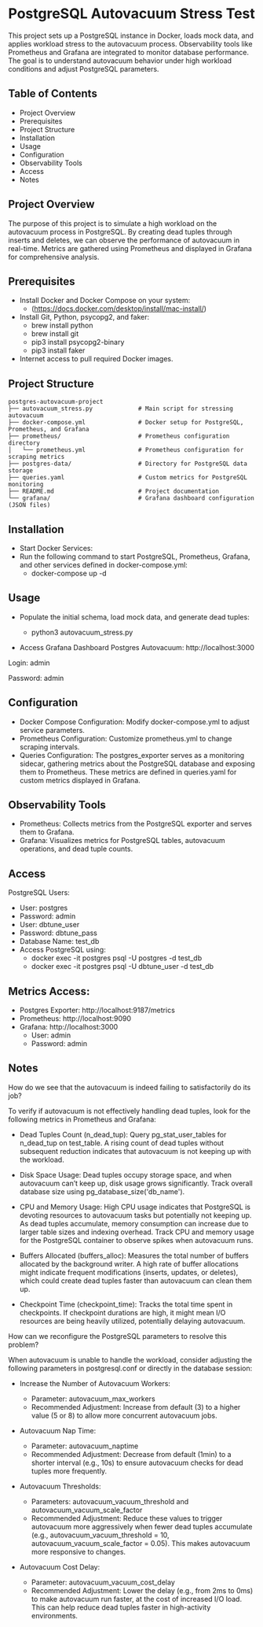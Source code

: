 # PostgreSQL Autovacuum Stress Test

This project sets up a PostgreSQL instance in Docker, loads mock data, and applies workload stress to the autovacuum process. Observability tools like Prometheus and Grafana are integrated to monitor database performance. The goal is to understand autovacuum behavior under high workload conditions and adjust PostgreSQL parameters.

## Table of Contents

* Project Overview
* Prerequisites
* Project Structure
* Installation
* Usage
* Configuration
* Observability Tools
* Access
* Notes

## Project Overview

The purpose of this project is to simulate a high workload on the autovacuum process in PostgreSQL. By creating dead tuples through inserts and deletes, we can observe the performance of autovacuum in real-time. Metrics are gathered using Prometheus and displayed in Grafana for comprehensive analysis.

## Prerequisites
* Install Docker and Docker Compose on your system:
  * (https://docs.docker.com/desktop/install/mac-install/)
* Install Git, Python, psycopg2, and faker:
  * brew install python
  * brew install git
  * pip3 install psycopg2-binary
  * pip3 install faker
* Internet access to pull required Docker images.

## Project Structure

```
postgres-autovacuum-project
├── autovacuum_stress.py             # Main script for stressing autovacuum
├── docker-compose.yml               # Docker setup for PostgreSQL, Prometheus, and Grafana
├── prometheus/                      # Prometheus configuration directory
│   └── prometheus.yml               # Prometheus configuration for scraping metrics
├── postgres-data/                   # Directory for PostgreSQL data storage
├── queries.yaml                     # Custom metrics for PostgreSQL monitoring
├── README.md                        # Project documentation
└── grafana/                         # Grafana dashboard configuration (JSON files)
```


## Installation

* Start Docker Services: 
 * Run the following command to start PostgreSQL, Prometheus, Grafana, and other services defined in docker-compose.yml:
   * docker-compose up -d

## Usage

* Populate the initial schema, load mock data, and generate dead tuples:
  * python3 autovacuum_stress.py

* Access Grafana Dashboard Postgres Autovacuum:
http://localhost:3000

Login: admin

Password: admin

## Configuration
* Docker Compose Configuration: Modify docker-compose.yml to adjust service parameters.
* Prometheus Configuration: Customize prometheus.yml to change scraping intervals.
* Queries Configuration: The postgres_exporter serves as a monitoring sidecar, gathering metrics about the PostgreSQL database and exposing them to Prometheus. These metrics are defined in queries.yaml for custom metrics displayed in Grafana.


## Observability Tools

* Prometheus: Collects metrics from the PostgreSQL exporter and serves them to Grafana.
* Grafana: Visualizes metrics for PostgreSQL tables, autovacuum operations, and dead tuple counts.


## Access

PostgreSQL Users:

* User: postgres
* Password: admin
* User: dbtune_user
* Password: dbtune_pass
* Database Name: test_db
* Access PostgreSQL using:
  * docker exec -it postgres psql -U postgres -d test_db
  * docker exec -it postgres psql -U dbtune_user -d test_db

## Metrics Access:
* Postgres Exporter: http://localhost:9187/metrics
* Prometheus: http://localhost:9090
* Grafana: http://localhost:3000
  * User: admin
  * Password: admin

## Notes

How do we see that the autovacuum is indeed failing to satisfactorily do its job?

To verify if autovacuum is not effectively handling dead tuples, look for the following metrics in Prometheus and Grafana:

* Dead Tuples Count (n_dead_tup):
Query pg_stat_user_tables for n_dead_tup on test_table. A rising count of dead tuples without subsequent reduction indicates that autovacuum is not keeping up with the workload.

* Disk Space Usage:
Dead tuples occupy storage space, and when autovacuum can’t keep up, disk usage grows significantly. Track overall database size using pg_database_size('db_name').

* CPU and Memory Usage:
High CPU usage indicates that PostgreSQL is devoting resources to autovacuum tasks but potentially not keeping up. As dead tuples accumulate, memory consumption can increase due to larger table sizes and indexing overhead. Track CPU and memory usage for the PostgreSQL container to observe spikes when autovacuum runs.

* Buffers Allocated (buffers_alloc):
Measures the total number of buffers allocated by the background writer. A high rate of buffer allocations might indicate frequent modifications (inserts, updates, or deletes), which could create dead tuples faster than autovacuum can clean them up.

* Checkpoint Time (checkpoint_time):
Tracks the total time spent in checkpoints. If checkpoint durations are high, it might mean I/O resources are being heavily utilized, potentially delaying autovacuum.

How can we reconfigure the PostgreSQL parameters to resolve this problem?

When autovacuum is unable to handle the workload, consider adjusting the following parameters in postgresql.conf or directly in the database session:

* Increase the Number of Autovacuum Workers:
  * Parameter: autovacuum_max_workers
  * Recommended Adjustment: Increase from default (3) to a higher value (5 or 8) to allow more concurrent autovacuum jobs. 

* Autovacuum Nap Time:
  * Parameter: autovacuum_naptime
  * Recommended Adjustment: Decrease from default (1min) to a shorter interval (e.g., 10s) to ensure autovacuum checks for dead tuples more frequently.

* Autovacuum Thresholds:
  * Parameters: autovacuum_vacuum_threshold and autovacuum_vacuum_scale_factor
  * Recommended Adjustment: Reduce these values to trigger autovacuum more aggressively when fewer dead tuples accumulate (e.g., autovacuum_vacuum_threshold = 10, autovacuum_vacuum_scale_factor = 0.05). This makes autovacuum more responsive to changes.

* Autovacuum Cost Delay:
  * Parameter: autovacuum_vacuum_cost_delay
  * Recommended Adjustment: Lower the delay (e.g., from 2ms to 0ms) to make autovacuum run faster, at the cost of increased I/O load. This can help reduce dead tuples faster in high-activity environments.
